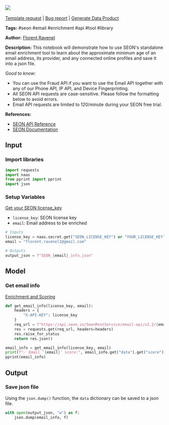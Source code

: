 <a href="https://app.naas.ai/user-redirect/naas/downloader?url=https://raw.githubusercontent.com/jupyter-naas/awesome-notebooks/master/SEON/SEON_Get_email_info.ipynb" target="_parent"><img src="https://naasai-public.s3.eu-west-3.amazonaws.com/open_in_naas.svg"/></a><br><br><a href="https://github.com/jupyter-naas/awesome-notebooks/issues/new?assignees=&labels=&template=template-request.md&title=Tool+-+Action+of+the+notebook+">Template request</a> | <a href="https://github.com/jupyter-naas/awesome-notebooks/issues/new?assignees=&labels=bug&template=bug_report.md&title=SEON+-+Get+email+info:+Error+short+description">Bug report</a> | <a href="https://app.naas.ai/user-redirect/naas/downloader?url=https://raw.githubusercontent.com/jupyter-naas/awesome-notebooks/master/Naas/Naas_Start_data_product.ipynb" target="_parent">Generate Data Product</a>

**Tags:** #seon #email #enrichment #api #tool #library

**Author:** [Florent Ravenel](https://www.linkedin.com/in/florent-ravenel/)

**Description:** This notebook will demonstrate how to use SEON's standalone email enrichment tool to learn about the approximate minimum age of an email address, its provider, and any connected online profiles and save it into a json file.

*Good to know:*
- You can use the Fraud API if you want to use the Email API together with any of our  Phone API, IP API, and Device Fingerprinting.
- All SEON API requests are case-sensitive. Please follow the formatting below to avoid errors.
- Email API requests are limited to 120/minute during your SEON free trial.

**References:**
- [SEON API Reference](https://docs.seon.io/api-reference#email-api)
- [SEON Documentation](https://docs.seon.io/getting-started)

## Input

### Import libraries


```python
import requests
import naas
from pprint import pprint
import json
```

### Setup Variables
[Get your SEON license_key](https://admin.seon.io/my-account/#profile)
- `license_key`: SEON license key 
- `email`: Email address to be enriched


```python
# Inputs
license_key = naas.secret.get("SEON_LICENSE_KEY") or "YOUR_LICENSE_KEY"
email = "florent.ravenel1@gmail.com"

# Outputs
output_json = f"SEON_{email}_info.json"
```

## Model

### Get email info
[Enrichment and Scoring](https://docs.seon.io/api-reference#step-2-enrichment-and-scoring)


```python
def get_email_info(license_key, email):
    headers = {
        "X-API-KEY": license_key
    }
    req_url = f"https://api.seon.io/SeonRestService/email-api/v2.2/{email}"
    res = requests.get(req_url, headers=headers)
    res.raise_for_status
    return res.json()

email_info = get_email_info(license_key, email)
print(f"✅ Email '{email}' score:", email_info.get("data").get("score"))
pprint(email_info)
```

## Output

### Save json file

Using the `json.dump()` function, the `data` dictionary can be saved to a json file.


```python
with open(output_json, "w") as f:
    json.dump(email_info, f)
```

 
